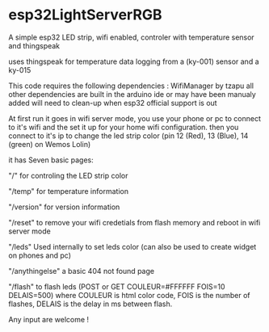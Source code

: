 # esp32LightServerRGB

A simple esp32 LED strip, wifi enabled, controler with temperature sensor and thingspeak


uses thingspeak for temperature data logging from a (ky-001) sensor and a ky-015


This code requires the following dependencies :
WifiManager by tzapu
all other dependencies are built in the arduino ide
or may have been manualy added will need to clean-up when esp32 official support is out


At first run it goes in wifi server mode, you use your phone or pc to connect to it's wifi
and the set it up for your home wifi configuration. then you connect to it's ip to 
change the led strip color (pin 12 (Red), 13 (Blue), 14 (green) on Wemos Lolin)


it has Seven basic pages:

"/" for controling the LED strip color

"/temp" for temperature information

"/version" for version information

"/reset" to remove your wifi credetials from flash memory and reboot in wifi server mode

"/leds" Used internally to set leds color (can also be used to create widget on phones and pc)

"/anythingelse" a basic 404 not found page

"/flash" to flash leds (POST or GET COULEUR=#FFFFFF FOIS=10 DELAIS=500)
  where COULEUR is html color code, FOIS is the number of flashes, DELAIS is the delay in ms between flash.


Any input are welcome !
